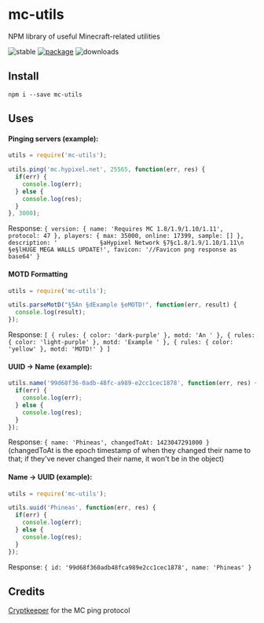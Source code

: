# mc-utils
NPM library of useful Minecraft-related utilities

![stable](https://img.shields.io/npm/v/mc-utils.png?style=flat)
[![package](http://img.shields.io/npm/mc-utils.png?style=flat)](https://www.npmjs.org/package/mc-utils)
![downloads](https://img.shields.io/npm/dt/mc-utils.svg?style=flat)

## Install
`npm i --save mc-utils`

## Uses

#### Pinging servers (example):
```js
utils = require('mc-utils');

utils.ping('mc.hypixel.net', 25565, function(err, res) {
  if(err) {
    console.log(err);
  } else {
    console.log(res);
  }
}, 3000);
```
Response: `{ version: { name: 'Requires MC 1.8/1.9/1.10/1.11', protocol: 47 },
  players: { max: 35000, online: 17399, sample: [] },
  description: '            §aHypixel Network §7§c1.8/1.9/1.10/1.11\n              §e§lHUGE MEGA WALLS UPDATE!',
  favicon: '//Favicon png response as base64' }`

#### MOTD Formatting
```js
utils = require('mc-utils');

utils.parseMotD("§5An §dExample §eMOTD!", function(err, result) {
  console.log(result);
});
```

Response: `[ { rules: { color: 'dark-purple' }, motd: 'An ' },
  { rules: { color: 'light-purple' }, motd: 'Example ' },
  { rules: { color: 'yellow' }, motd: 'MOTD!' } ]`

#### UUID -> Name (example):
```js
utils.name('99d68f36-0adb-48fc-a989-e2cc1cec1878', function(err, res) {
  if(err) {
    console.log(err);
  } else {
    console.log(res);
  }
});
```
Response: `{ name: 'Phineas', changedToAt: 1423047291000 }` (changedToAt is the epoch timestamp of when they changed their name to that; if they've never changed their name, it won't be in the object)

#### Name -> UUID (example):
```js
utils = require('mc-utils');

utils.uuid('Phineas', function(err, res) {
  if(err) {
    console.log(err);
  } else {
    console.log(res);
  }
});
```
Response: `{ id: '99d68f360adb48fca989e2cc1cec1878', name: 'Phineas' }`

## Credits
[Cryptkeeper](https://github.com/Cryptkeeper) for the MC ping protocol
